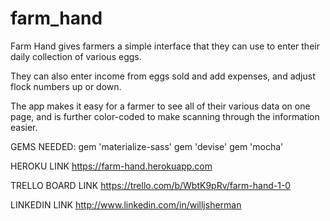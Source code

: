 # farm_hand

Farm Hand gives farmers a simple interface that they can use to enter their daily collection of various eggs. 

They can also enter income from eggs sold and add expenses, and  adjust flock numbers up or down. 

The app makes it easy for a farmer to see all of their various data on one page, and is further color-coded to make scanning through the information easier.


GEMS NEEDED:
gem 'materialize-sass'
gem 'devise'
gem 'mocha'

HEROKU LINK
https://farm-hand.herokuapp.com

TRELLO BOARD LINK
https://trello.com/b/WbtK9pRv/farm-hand-1-0

LINKEDIN LINK
http://www.linkedin.com/in/willjsherman
